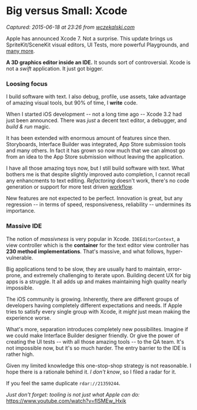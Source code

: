 # Big versus Small: Xcode

_Captured: 2015-06-18 at 23:26 from [wczekalski.com](http://wczekalski.com/big-versus-small-xcode/)_

Apple has announced Xcode 7. Not a surprise. This update brings us SpriteKit/SceneKit visual editors, UI Tests, more powerful Playgrounds, and [many more](https://developer.apple.com/library/prerelease/ios/documentation/DeveloperTools/Conceptual/WhatsNewXcode/Articles/xcode_7_0.html).

**A 3D graphics editor inside an IDE.** It sounds sort of controversial. Xcode is not a _swift_ application. It just got bigger.

### Loosing focus

I build software with text. I also debug, profile, use assets, take advantage of amazing visual tools, but 90% of time, I **write** code.

When I started iOS development -- not a long time ago -- Xcode 3.2 had just been announced. There was _just_ a decent text editor, a debugger, and _build & run_ magic.

It has been extended with enormous amount of features since then. Storyboards, Interface Builder was integrated, App Store submission tools and many others. In fact it has grown so now much that we can almost go from an idea to the App Store submission without leaving the application.

I have all those amazing toys now, but I still build software with text. What bothers me is that despite slightly improved auto completion, I cannot recall any enhancments to text editing. _Refactoring_ doesn't work, there's no code generation or support for more test driven [workflow](https://www.jetbrains.com/objc/).

New features are not expected to be perfect. Innovation is great, but any regression -- in terms of speed, responsiveness, reliability -- undermines its importance.

### Massive IDE

The notion of _massivness_ is very popular in Xcode. `IDEEditorContext`, a view controller which is the **container** for the text editor view controller has **230 method implementations**. That's massive, and what follows, hyper-vulnerable.

Big applications tend to be slow, they are usually hard to maintain, error-prone, and extremely challenging to iterate upon. Building decent UX for big apps is a struggle. It all adds up and makes maintaining high quality nearly impossible.

The iOS community is growing. Inherently, there are different groups of developers having completely different expectations and needs. If Apple tries to satisfy every single group with Xcode, it _might_ just mean making the experience worse.

What's more, separation introduces completely new possibilites. Imagine if we could make Interface Builder designer friendly. Or give the power of creating the UI tests -- with all those amazing tools -- to the QA team. It's not impossible now, but it's so much harder. The entry barrier to the IDE is rather high.

Given my limited knowledge this one-stop-shop strategy is not reasonable. I hope there is a rationale behind it. _I don't know_, so I filed a radar for it.

If you feel the same duplicate `rdar://21359244`.

_Just don't forget: tooling is not just what Apple can do:_   
<https://www.youtube.com/watch?v=flSMEw_Hxik>
